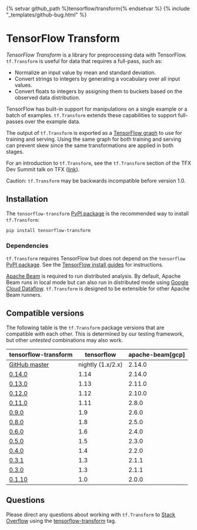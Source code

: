 {% setvar github_path %}tensorflow/transform{% endsetvar %}
{% include "_templates/github-bug.html" %}

# TensorFlow Transform

*TensorFlow Transform* is a library for preprocessing data with TensorFlow.
`tf.Transform` is useful for data that requires a full-pass, such as:

* Normalize an input value by mean and standard deviation.
* Convert strings to integers by generating a vocabulary over all input values.
* Convert floats to integers by assigning them to buckets based on the observed
  data distribution.

TensorFlow has built-in support for manipulations on a single example or a batch
of examples. `tf.Transform` extends these capabilities to support full-passes
over the example data.

The output of `tf.Transform` is exported as a
[TensorFlow graph](http://tensorflow.org/guide/graphs) to use for training and serving.
Using the same graph for both training and serving can prevent skew since the
same transformations are applied in both stages.

For an introduction to `tf.Transform`, see the `tf.Transform` section of the
TFX Dev Summit talk on TFX
([link](https://www.youtube.com/watch?v=vdG7uKQ2eKk&feature=youtu.be&t=199)).

Caution: `tf.Transform` may be backwards incompatible before version 1.0.

## Installation

The `tensorflow-transform`
[PyPI package](https://pypi.org/project/tensorflow-transform/) is the
recommended way to install `tf.Transform`:

```bash
pip install tensorflow-transform
```

### Dependencies

`tf.Transform` requires TensorFlow but does not depend on the `tensorflow`
[PyPI package](https://pypi.org/project/tensorflow/). See the
[TensorFlow install guides](https://www.tensorflow.org/install/) for
instructions.

[Apache Beam](https://beam.apache.org/) is required to run distributed analysis.
By default, Apache Beam runs in local mode but can also run in distributed mode
using [Google Cloud Dataflow](https://cloud.google.com/dataflow/).
`tf.Transform` is designed to be extensible for other Apache Beam runners.

## Compatible versions

The following table is the `tf.Transform` package versions that are
compatible with each other. This is determined by our testing framework, but
other *untested* combinations may also work.

tensorflow-transform                                                            | tensorflow        | apache-beam[gcp]
------------------------------------------------------------------------------- | ----------------- | ----------------
[GitHub master](https://github.com/tensorflow/transform/blob/master/RELEASE.md) | nightly (1.x/2.x) | 2.14.0
[0.14.0](https://github.com/tensorflow/transform/blob/v0.14.0/RELEASE.md)       | 1.14              | 2.14.0
[0.13.0](https://github.com/tensorflow/transform/blob/v0.13.0/RELEASE.md)       | 1.13              | 2.11.0
[0.12.0](https://github.com/tensorflow/transform/blob/v0.12.0/RELEASE.md)       | 1.12              | 2.10.0
[0.11.0](https://github.com/tensorflow/transform/blob/v0.11.0/RELEASE.md)       | 1.11              | 2.8.0
[0.9.0](https://github.com/tensorflow/transform/blob/v0.9.0/RELEASE.md)         | 1.9               | 2.6.0
[0.8.0](https://github.com/tensorflow/transform/blob/v0.8.0/RELEASE.md)         | 1.8               | 2.5.0
[0.6.0](https://github.com/tensorflow/transform/blob/v0.6.0/RELEASE.md)         | 1.6               | 2.4.0
[0.5.0](https://github.com/tensorflow/transform/blob/v0.5.0/RELEASE.md)         | 1.5               | 2.3.0
[0.4.0](https://github.com/tensorflow/transform/blob/v0.4.0/RELEASE.md)         | 1.4               | 2.2.0
[0.3.1](https://github.com/tensorflow/transform/blob/v0.3.1/RELEASE.md)         | 1.3               | 2.1.1
[0.3.0](https://github.com/tensorflow/transform/blob/v0.3.0/RELEASE.md)         | 1.3               | 2.1.1
[0.1.10](https://github.com/tensorflow/transform/blob/v0.1.10/RELEASE.md)       | 1.0               | 2.0.0

## Questions

Please direct any questions about working with `tf.Transform` to
[Stack Overflow](https://stackoverflow.com) using the
[tensorflow-transform](https://stackoverflow.com/questions/tagged/tensorflow-transform)
tag.
